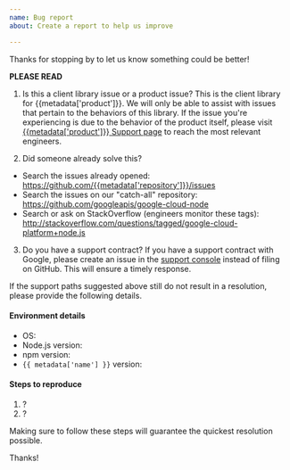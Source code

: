 ```yaml
---
name: Bug report
about: Create a report to help us improve

---
```


Thanks for stopping by to let us know something could be better!

**PLEASE READ**

1) Is this a client library issue or a product issue?
This is the client library for {{metadata['product']}}. We will only be able to assist with issues that pertain to the behaviors of this library. If the issue you're experiencing is due to the behavior of the product itself, please visit [{{metadata['product']}} Support page]({{metadata['product-url']}}/docs/getting-support) to reach the most relevant engineers.

2) Did someone already solve this?
  - Search the issues already opened: https://github.com/{{metadata['repository']}}/issues
  - Search the issues on our "catch-all" repository: https://github.com/googleapis/google-cloud-node
  - Search or ask on StackOverflow (engineers monitor these tags): http://stackoverflow.com/questions/tagged/google-cloud-platform+node.js

3) Do you have a support contract?
If you have a support contract with Google, please create an issue in the [support console](https://cloud.google.com/support/) instead of filing on GitHub. This will ensure a timely response.

If the support paths suggested above still do not result in a resolution, please provide the following details.

#### Environment details

  - OS:
  - Node.js version:
  - npm version:
  - `{{ metadata['name'] }}` version:

#### Steps to reproduce

  1. ?
  2. ?

Making sure to follow these steps will guarantee the quickest resolution possible.

Thanks!
